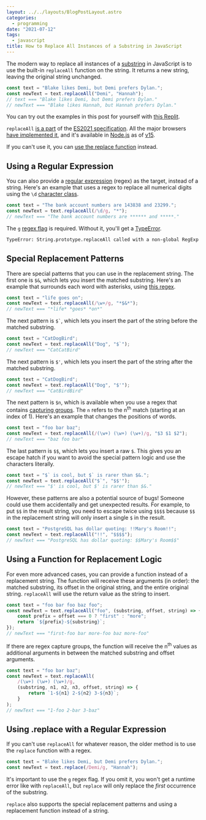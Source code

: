 ```yaml
---
layout: ../../layouts/BlogPostLayout.astro
categories:
  - programming
date: "2021-07-12"
tags:
  - javascript
title: How to Replace All Instances of a Substring in JavaScript
---
```


The modern way to replace all instances of a
[substring](https://en.wikipedia.org/wiki/Substring) in JavaScript is to use the
built-in `replaceAll` function on the string. It returns a new string, leaving
the original string unchanged.

```javascript
const text = "Blake likes Demi, but Demi prefers Dylan.";
const newText = text.replaceAll("Demi", "Hannah");
// text === "Blake likes Demi, but Demi prefers Dylan."
// newText === "Blake likes Hannah, but Hannah prefers Dylan."
```

You can try out the examples in this post for yourself with [this
Replit](https://replit.com/@dyguo/replace-all-substrings-in-javascript).

`replaceAll` [is a part](https://github.com/tc39/proposal-string-replaceall) of
the [ES2021 specification](https://en.wikipedia.org/wiki/ECMAScript#ES2021). All
the major browsers [have implemented
it](https://caniuse.com/mdn-javascript_builtins_string_replaceall), and it's
available in [Node.js](https://nodejs.org/) as of
[v15](https://nodejs.medium.com/node-js-v15-0-0-is-here-deb00750f278).

If you can't use it, you can [use the replace
function](#using-replace-with-a-regular-expression) instead.

## Using a Regular Expression

You can also provide a [regular
expression](https://en.wikipedia.org/wiki/Regular_expression) (regex) as the
target, instead of a string. Here's an example that uses a regex to replace all
numerical digits using the `\d` [character
class](https://developer.mozilla.org/en-US/docs/Web/JavaScript/Guide/Regular_Expressions/Character_Classes).

```javascript
const text = "The bank account numbers are 143838 and 23299.";
const newText = text.replaceAll(/\d/g, "*");
// newText === "The bank account numbers are ****** and *****."
```

The `g` [regex
flag](https://developer.mozilla.org/en-US/docs/Web/JavaScript/Guide/Regular_Expressions#advanced_searching_with_flags)
is required. Without it, you'll get a
[TypeError](https://developer.mozilla.org/en-US/docs/Web/JavaScript/Reference/Global_Objects/TypeError).

```txt
TypeError: String.prototype.replaceAll called with a non-global RegExp argument
```

## Special Replacement Patterns

There are special patterns that you can use in the replacement string. The first
one is `$&`, which lets you insert the matched substring. Here's an example that
surrounds each word with asterisks, using [this
regex](https://regex101.com/r/DUInpP/1).

```javascript
const text = "life goes on";
const newText = text.replaceAll(/\w+/g, "*$&*");
// newText === "*life* *goes* *on*"
```

The next pattern is `` $` ``, which lets you insert the part of the string
before the matched substring.

```javascript
const text = "CatDogBird";
const newText = text.replaceAll("Dog", "$`");
// newText === "CatCatBird"
```

The next pattern is `$'`, which lets you insert the part of the string after the
matched substring.

```javascript
const text = "CatDogBird";
const newText = text.replaceAll("Dog", "$'");
// newText === "CatBirdBird"
```

The next pattern is `$n`, which is available when you use a regex that contains
[capturing groups](https://javascript.info/regexp-groups). The `n` refers to the
n<sup>th</sup> match (starting at an index of 1). Here's an example that changes
the positions of words.

```javascript
const text = "foo bar baz";
const newText = text.replaceAll(/(\w+) (\w+) (\w+)/g, "$3 $1 $2");
// newText === "baz foo bar"
```

The last pattern is `$$`, which lets you insert a raw `$`. This gives you an
escape hatch if you want to avoid the special pattern logic and use the
characters literally.

```javascript
const text = "$` is cool, but $` is rarer than $&.";
const newText = text.replaceAll("$`", "$$'");
// newText === "$' is cool, but $' is rarer than $&."
```

However, these patterns are also a potential source of bugs! Someone could use
them accidentally and get unexpected results.  For example, to put `$$` in the
result string, you need to escape twice using `$$$$` because `$$` in the
replacement string will only insert a single `$` in the result.

```javascript
const text = "PostgreSQL has dollar quoting: !!Mary's Room!!";
const newText = text.replaceAll("!!", "$$$$");
// newText === "PostgreSQL has dollar quoting: $$Mary's Room$$"
```

## Using a Function for Replacement Logic

For even more advanced cases, you can provide a function instead of a
replacement string.  The function will receive these arguments (in order): the
matched substring, its offset in the original string, and the entire original
string.  `replaceAll` will use the return value as the string to insert.

```javascript
const text = "foo bar foo baz foo";
const newText = text.replaceAll("foo", (substring, offset, string) => {
    const prefix = offset === 0 ? "first" : "more";
    return `${prefix}-${substring}`;
});
// newText === "first-foo bar more-foo baz more-foo"
```

If there are regex capture groups, the function will receive the n<sup>th</sup>
values as additional arguments in between the matched substring and offset
arguments.

```javascript
const text = "foo bar baz";
const newText = text.replaceAll(
    /(\w+) (\w+) (\w+)/g,
    (substring, n1, n2, n3, offset, string) => {
        return `1-${n1} 2-${n2} 3-${n3}`;
    }
);
// newText === "1-foo 2-bar 3-baz"
```

## Using .replace with a Regular Expression

If you can't use `replaceAll` for whatever reason, the older method is to use
the `replace` function with a regex.

```javascript
const text = "Blake likes Demi, but Demi prefers Dylan.";
const newText = text.replace(/Demi/g, "Hannah");
```

It's important to use the `g` regex flag. If you omit it, you won't get a
runtime error like with `replaceAll`, but `replace` will only replace the
*first* occurrence of the substring.

`replace` also supports the special replacement patterns and using a replacement
function instead of a string.

